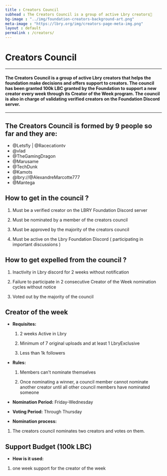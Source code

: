 ```yaml
---
title : Creators Council
subhead : The Creators Council is a group of active Lbry creators🎥
bg-image : "../img/foundation-creators-background-art.png"
meta-image : "https://lbry.org/img/creators-page-meta-img.png"
layout : default
permalink : /creators/
---
```


# Creators Council 
---
#### The Creators Council is a group of active Lbry creators that helps the foundation make decisions and offers support to creators. The council has been granted 100k LBC granted by the Foundation to support a new creator every week through its Creator of the Week program. The council is also in charge of validating verified creators on the Foundation Discord server.
---


## The Creators Council is formed by 9 people so far and they are:

- @Letsfly | @Racecationtv
- @vlad
- @TheGamingDragon
- @Marusame 
- @TechDunk
- @Kamots
- @lbry://@AlexandreMarcotte777
- @Mantega

## How to get in the council ?

1. Must be a verified creator on the LBRY Foundation Discord server

2. Must be nominated by a member of the creators council

3. Must be approved by the majority of the creators council

4. Must be active on the Lbry Foundation Discord ( participating in important discussions )

## How to get expelled from the council ?

1. Inactivity in Lbry discord for 2 weeks without notification

2. Failure to participate in 2 consecutive Creator of the Week nomination cycles without notice

3. Voted out by the majority of the council

## Creator of the week
 
- **Requisites:** 

  1. 2 weeks Active in Lbry
  
  2. Minimum of 7 original uploads and at least 1 LbryExclusive
  
  3. Less than 1k followers

- **Rules:**
 
  1. Members can't nominate themselves
  
  2. Once nominating a winner, a council member cannot nominate another creator until all other council members have nominated someone

 - **Nomination Period:** Friday-Wednesday
 
 - **Voting Period:** Through Thursday

 - **Nomination process:**

  1. The creators council nominates two creators and votes on them.

## Support Budget (100k LBC) 

  - **How is it used:** 

  1. one week support for the creator of the week
